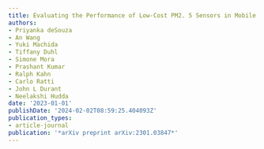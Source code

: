 ```yaml
---
title: Evaluating the Performance of Low-Cost PM2. 5 Sensors in Mobile Settings
authors:
- Priyanka deSouza
- An Wang
- Yuki Machida
- Tiffany Duhl
- Simone Mora
- Prashant Kumar
- Ralph Kahn
- Carlo Ratti
- John L Durant
- Neelakshi Hudda
date: '2023-01-01'
publishDate: '2024-02-02T08:59:25.404093Z'
publication_types:
- article-journal
publication: '*arXiv preprint arXiv:2301.03847*'
---
```

